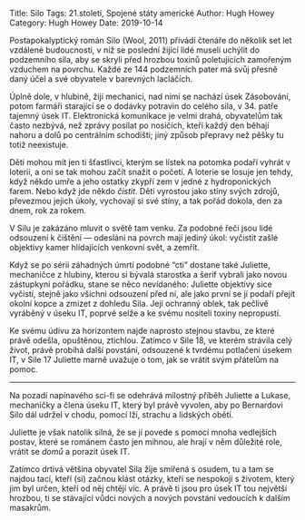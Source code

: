 Title: Silo
Tags: 21.století, Spojené státy americké
Author: Hugh Howey
Category: Hugh Howey
Date: 2019-10-14

Postapokalyptický román Silo (Wool, 2011) přivádí čtenáře do několik set let vzdálené budoucnosti, v níž se poslední žijící lidé museli uchýlit do podzemního sila, aby se skryli před hrozbou toxinů poletujících zamořeným vzduchem na povrchu. Každé ze 144 podzemních pater má svůj přesně daný účel a své obyvatele v barevných lacláčích.

Úplně dole, v hlubině, žijí mechanici, nad nimi se nachází úsek Zásobování, potom farmáři starající se o dodávky potravin do celého sila, v 34. patře tajemný úsek IT. Elektronická komunikace je velmi drahá, obyvatelům tak často nezbývá, než zprávy posílat po nosičích, kteří každý den běhají nahoru a dolů po centrálním schodišti; jiný způsob přepravy než pěšky tu totiž neexistuje.

Děti mohou mít jen ti šťastlivci, kterým se lístek na potomka podaří vyhrát v loterii, a oni se tak mohou začít snažit o početí. A loterie se losuje jen tehdy, když někdo umře a jeho ostatky zkypří zem v jedné z hydroponických farem. Nebo když jde někdo *čistit*. Děti vyrostou jako stíny svých zdrojů, převezmou jejich úkoly, vychovají si své stíny, a tak pořád dokola, den za dnem, rok za rokem.

V Silu je zakázáno mluvit o světě tam venku. Za podobné řeči jsou lidé odsouzeni k čištění — odesláni na povrch mají jediný úkol: vyčistit zašlé objektivy kamer hlídajících venkovní svět, a zemřít.

Když se po sérii záhadných úmrtí podobné “cti” dostane také Juliette, mechaničce z hlubiny, kterou si bývalá starostka a šerif vybrali jako novou zástupkyni pořádku, stane se něco nevídaného: Juliette objektivy sice vyčistí, stejně jako všichni odsouzení před ní, ale jako první se jí podaří přejít okolní kopce a zmizet z dohledu Sila. Její ochranný oblek, tak pečlivě vyráběný v úseku IT, poprvé selže a ke svému nositeli toxiny nepropustí.

Ke svému údivu za horizontem najde naprosto stejnou stavbu, ze které právě odešla, opuštěnou, ztichlou. Zatímco v Sile 18, ve kterém strávila celý život, právě probíhá další povstání, odsouzené k tvrdému potlačení úsekem IT, v Sile 17 Juliette marně uvažuje o tom, jak se vrátit svým přátelům na pomoc.

----------

Na pozadí napínavého sci-fi se odehrává milostný příběh Juliette a Lukase, mechaničky a člena úseku IT, který byl právě vyvolen, aby po Bernardovi Silo dál udržel v chodu, pomocí lží, strachu a lidských obětí.

Juliette je však natolik silná, že se jí povede s pomocí mnoha vedlejších postav, které se románem často jen mihnou, ale hrají v něm důležité role, vrátit se *domů* a porazit úsek IT.

Zatímco drtivá většina obyvatel Sila žije smířená s osudem, tu a tam se najdou tací, kteří (si) začnou klást otázky, kteří se nespokojí s životem, který jim byl určen, kteří od něj chtějí víc. A právě ti jsou pro úsek IT tou největší hrozbou, ti se stávající vůdci nových a nových povstání vedoucích k dalším masakrům.

